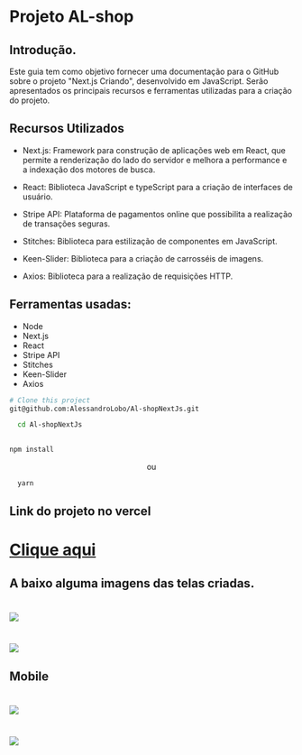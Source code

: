 <h1>Projeto AL-shop</h1>

## Introdução.
Este guia tem como objetivo fornecer uma documentação para o GitHub sobre o projeto "Next.js Criando", desenvolvido em JavaScript. Serão apresentados os principais recursos e ferramentas utilizadas para a criação do projeto.

## Recursos Utilizados
- Next.js: Framework para construção de aplicações web em React, que permite a renderização do lado do servidor e melhora a performance e a indexação dos motores de busca.

- React: Biblioteca JavaScript e typeScript para a criação de interfaces de usuário.

- Stripe API: Plataforma de pagamentos online que possibilita a realização de transações seguras.

- Stitches: Biblioteca para estilização de componentes em JavaScript.

- Keen-Slider: Biblioteca para a criação de carrosséis de imagens.

- Axios: Biblioteca para a realização de requisições HTTP.

## Ferramentas usadas:

- Node
- Next.js
- React
- Stripe API
- Stitches
- Keen-Slider
- Axios

```bash
# Clone this project
git@github.com:AlessandroLobo/Al-shopNextJs.git

```

```bash
  cd Al-shopNextJs
   
``` 
```bash
npm install
```
<p align="center">ou</p>

```bash
  yarn 
```
## Link do projeto no vercel

<h1><a href="https://al-shop-next-js.vercel.app/" >Clique aqui</a></h1>

## A baixo alguma imagens das telas criadas.

<h1>
<img src="https://ik.imagekit.io/wzpkkpurh/al-shopNext/Captura_de_tela_20230220_151601.png?ik-sdk-version=javascript-1.4.3&updatedAt=1676920027590">
</h1>
<h1>
<img src="https://ik.imagekit.io/wzpkkpurh/al-shopNext/Captura_de_tela_20230220_151621.png?ik-sdk-version=javascript-1.4.3&updatedAt=1676920028284">
</h1>

## Mobile 

<h1>
<img src="https://ik.imagekit.io/wzpkkpurh/al-shopNext/Captura_de_tela_20230220_151706.png?ik-sdk-version=javascript-1.4.3&updatedAt=1676920025680">
</h1>

<h1>
<img src="https://ik.imagekit.io/wzpkkpurh/al-shopNext/Captura_de_tela_20230220_151642.png?ik-sdk-version=javascript-1.4.3&updatedAt=1676920026687">
</h1>
